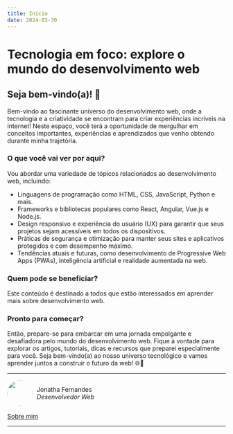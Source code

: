 ```yaml
---
title: Início
date: 2024-03-30
---
```

# Tecnologia em foco: explore o mundo do desenvolvimento web

## Seja bem-vindo(a)! 👋

Bem-vindo ao fascinante universo do desenvolvimento web, onde a tecnologia e a criatividade se encontram para criar experiências incríveis na internet! Neste espaço, você terá a oportunidade de mergulhar em conceitos importantes, experiências e aprendizados que venho obtendo durante minha trajetória. 
### O que você vai ver por aqui?

Vou abordar uma variedade de tópicos relacionados ao desenvolvimento web, incluindo:

- Linguagens de programação como HTML, CSS, JavaScript, Python e mais.
- Frameworks e bibliotecas populares como React, Angular, Vue.js e Node.js.
- Design responsivo e experiência do usuário (UX) para garantir que seus projetos sejam acessíveis em todos os dispositivos.
- Práticas de segurança e otimização para manter seus sites e aplicativos protegidos e com desempenho máximo.
- Tendências atuais e futuras, como desenvolvimento de Progressive Web Apps (PWAs), inteligência artificial e realidade aumentada na web.

### Quem pode se beneficiar?

Este conteúdo é destinado a todos que estão interessados em aprender mais sobre desenvolvimento web.

### Pronto para começar?

Então, prepare-se para embarcar em uma jornada empolgante e desafiadora pelo mundo do desenvolvimento web. Fique à vontade para explorar os artigos, tutoriais, dicas e recursos que preparei especialmente para você. Seja bem-vindo(a) ao nosso universo tecnológico e vamos aprender juntos a construir o futuro da web! 🌐🚀

---
<div style="display: flex; align-items: center; gap: 0.5rem;">
	<img src="https://github.com/jonathafernandes.png" style="border-radius: 50%; width: 60px;" />
	<p>Jonatha Fernandes
		<br />
		<i>Desenvolvedor Web</i>
	</p>
</div>

[Sobre mim](https://jonathafernandes.vercel.app/)


---